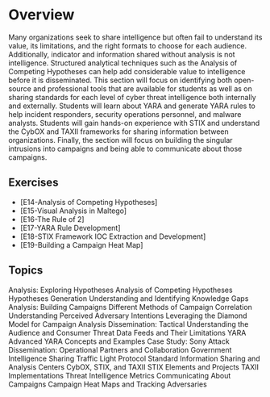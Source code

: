 # Overview

Many organizations seek to share intelligence but often fail to understand its value, its limitations, and the right formats to choose for each audience. Additionally, indicator and information shared without analysis is not intelligence. Structured analytical techniques such as the Analysis of Competing Hypotheses can help add considerable value to intelligence before it is disseminated. This section will focus on identifying both open-source and professional tools that are available for students as well as on sharing standards for each level of cyber threat intelligence both internally and externally. Students will learn about YARA and generate YARA rules to help incident responders, security operations personnel, and malware analysts. Students will gain hands-on experience with STIX and understand the CybOX and TAXII frameworks for sharing information between organizations. Finally, the section will focus on building the singular intrusions into campaigns and being able to communicate about those campaigns.

## Exercises
* [E14-Analysis of Competing Hypotheses]
* [E15-Visual Analysis in Maltego]
* [E16-The Rule of 2]
* [E17-YARA Rule Development]
* [E18-STIX Framework IOC Extraction and Development]
* [E19-Building a Campaign Heat Map]


## Topics

Analysis: Exploring Hypotheses
Analysis of Competing Hypotheses
Hypotheses Generation
Understanding and Identifying Knowledge Gaps
Analysis: Building Campaigns
Different Methods of Campaign Correlation
Understanding Perceived Adversary Intentions
Leveraging the Diamond Model for Campaign Analysis
Dissemination: Tactical
Understanding the Audience and Consumer
Threat Data Feeds and Their Limitations
YARA
Advanced YARA Concepts and Examples
Case Study: Sony Attack
Dissemination: Operational
Partners and Collaboration
Government Intelligence Sharing
Traffic Light Protocol Standard
Information Sharing and Analysis Centers
CybOX, STIX, and TAXII
STIX Elements and Projects
TAXII Implementations
Threat Intelligence Metrics
Communicating About Campaigns
Campaign Heat Maps and Tracking Adversaries
